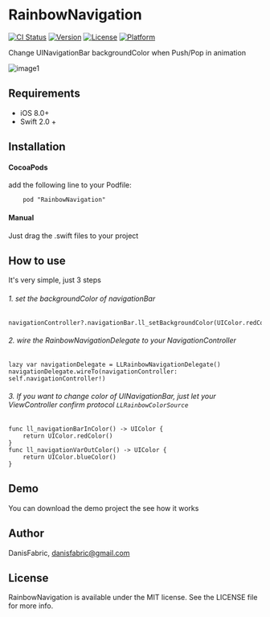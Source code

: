 # RainbowNavigation

[![CI Status](http://img.shields.io/travis/DanisFabric/RainbowNavigation.svg?style=flat)](https://travis-ci.org/DanisFabric/RainbowNavigation)
[![Version](https://img.shields.io/cocoapods/v/RainbowNavigation.svg?style=flat)](http://cocoapods.org/pods/RainbowNavigation)
[![License](https://img.shields.io/cocoapods/l/RainbowNavigation.svg?style=flat)](http://cocoapods.org/pods/RainbowNavigation)
[![Platform](https://img.shields.io/cocoapods/p/RainbowNavigation.svg?style=flat)](http://cocoapods.org/pods/RainbowNavigation)


Change UINavigationBar backgroundColor when Push/Pop in animation 

![image1](https://github.com/DanisFabric/RainbowNavigation/blob/master/images/demo1.gif)


## Requirements

* iOS 8.0+
* Swift 2.0 +


## Installation

#### CocoaPods

add the following line to your Podfile:

```
	pod "RainbowNavigation"
```

#### Manual

Just drag the .swift files to your project

## How to use

It's very simple, just 3 steps

###### 1. set the backgroundColor of navigationBar

```
navigationController?.navigationBar.ll_setBackgroundColor(UIColor.redColor()
```

###### 2. wire the RainbowNavigationDelegate to your NavigationController

```
lazy var navigationDelegate = LLRainbowNavigationDelegate()
navigationDelegate.wireTo(navigationController: 
self.navigationController!)
```

###### 3. If you want to change color of UINavigationBar, just let your ViewController confirm protocol `LLRainbowColorSource`

```
func ll_navigationBarInColor() -> UIColor {
	return UIColor.redColor()
}
func ll_navigationVarOutColor() -> UIColor {
	return UIColor.blueColor()
}
```


## Demo

You can download the demo project the see how it works

## Author

DanisFabric, danisfabric@gmail.com

## License

RainbowNavigation is available under the MIT license. See the LICENSE file for more info.
